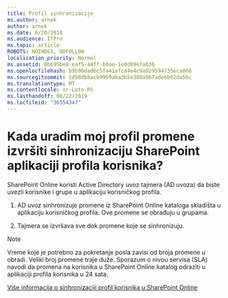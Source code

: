 ```yaml
---
title: Profil sinhronizacije
ms.author: arnek
author: arnek
ms.date: 6/20/2018
ms.audience: ITPro
ms.topic: article
ROBOTS: NOINDEX, NOFOLLOW
localization_priority: Normal
ms.assetid: 6b695be8-eaf5-44ff-b0ae-1e0d89e7ab36
ms.openlocfilehash: b9b90dad6c5fa41afcd4e4c9a929594735eca066
ms.sourcegitcommit: 1d98db8acb9959aba3b5e308a567ade6b62da56c
ms.translationtype: MT
ms.contentlocale: sr-Latn-RS
ms.lasthandoff: 08/22/2019
ms.locfileid: "36554347"
---
```

# <a name="when-do-my-profile-changes-sync-to-the-sharepoint-user-profile-application"></a>Kada uradim moj profil promene izvršiti sinhronizaciju SharePoint aplikaciji profila korisnika?

SharePoint Online koristi Active Directory uvoz tajmera (AD uvoza) da biste uvezli korisnike i grupe u aplikaciju korisničkog profila. 
  
1. AD uvoz sinhronizuje promene iz SharePoint Online kataloga skladišta u aplikaciju korisničkog profila. Ove promene se obrađuju u grupama.
    
2. Tajmera se izvršava sve dok promene koje se sinhronizuju.
    
> [!NOTE]
> Vreme koje je potrebno za pokretanje posla zavisi od broja promene u obradi. Veliki broj promene traje duže. Sporazum o nivou servisa (SLA) navodi da promena na korisnika u SharePoint Online katalog odraziti u aplikaciji profila korisnika u 24 sata. 
  
[Više informacija o sinhronizaciji profil korisnika u SharePoint Online](https://go.microsoft.com/fwlink/?linkid=875671)
  

